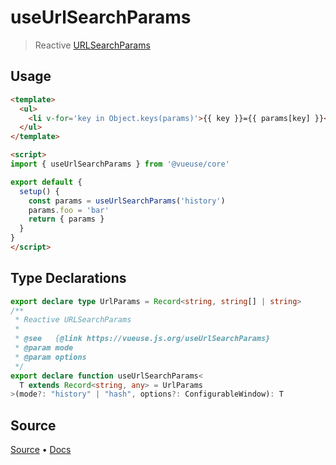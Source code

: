 <!--DEMO_STARTS--><!--DEMO_ENDS-->

<!--HEAD_STARTS--><!--HEAD_ENDS-->

# useUrlSearchParams

> Reactive [URLSearchParams](https://developer.mozilla.org/en-US/docs/Web/API/URLSearchParams)

## Usage

```html {19}
<template>
  <ul>
    <li v-for='key in Object.keys(params)'>{{ key }}={{ params[key] }}</li>
  </ul>
</template>

<script>
import { useUrlSearchParams } from '@vueuse/core'

export default {
  setup() {
    const params = useUrlSearchParams('history')
    params.foo = 'bar'
    return { params }
  } 
}
</script>
```


<!--FOOTER_STARTS-->
## Type Declarations

```typescript
export declare type UrlParams = Record<string, string[] | string>
/**
 * Reactive URLSearchParams
 *
 * @see   {@link https://vueuse.js.org/useUrlSearchParams}
 * @param mode
 * @param options
 */
export declare function useUrlSearchParams<
  T extends Record<string, any> = UrlParams
>(mode?: "history" | "hash", options?: ConfigurableWindow): T
```

## Source

[Source](https://github.com/antfu/vueuse/blob/master/packages/core/useUrlSearchParams/index.ts) • [Docs](https://github.com/antfu/vueuse/blob/master/packages/core/useUrlSearchParams/index.md)


<!--FOOTER_ENDS-->